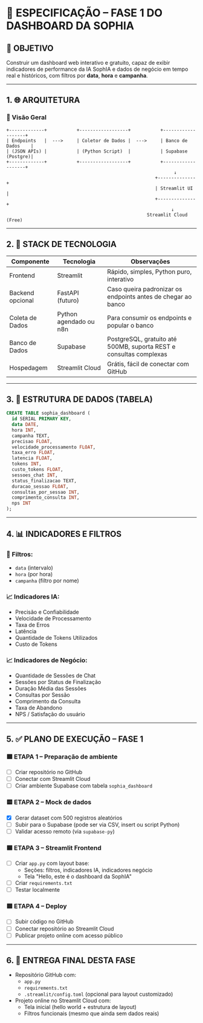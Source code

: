 # 📘 ESPECIFICAÇÃO – FASE 1 DO DASHBOARD DA SOPHIA

## 🎯 OBJETIVO
Construir um dashboard web interativo e gratuito, capaz de exibir indicadores de performance da IA SophIA e dados de negócio em tempo real e históricos, com filtros por **data**, **hora** e **campanha**.

---

## 1. 🌐 ARQUITETURA

### 🔸 Visão Geral

```
+-------------+           +------------------+           +-------------------+
| Endpoints   |  --->     | Coletor de Dados |  --->     | Banco de Dados    |
| (JSON APIs) |           | (Python Script)  |           | Supabase (Postgre)|
+-------------+           +------------------+           +-------------------+
                                                              ↓
                                                       +--------------+
                                                       | Streamlit UI |
                                                       +--------------+
                                                             ↓
                                                    Streamlit Cloud (Free)
```

---

## 2. 🧰 STACK DE TECNOLOGIA

| Componente     | Tecnologia          | Observações                                                                 |
|----------------|---------------------|------------------------------------------------------------------------------|
| Frontend       | Streamlit           | Rápido, simples, Python puro, interativo                                     |
| Backend opcional | FastAPI (futuro)   | Caso queira padronizar os endpoints antes de chegar ao banco                |
| Coleta de Dados| Python agendado ou n8n | Para consumir os endpoints e popular o banco                                |
| Banco de Dados | Supabase            | PostgreSQL, gratuito até 500MB, suporta REST e consultas complexas          |
| Hospedagem     | Streamlit Cloud     | Grátis, fácil de conectar com GitHub                                        |

---

## 3. 📁 ESTRUTURA DE DADOS (TABELA)

```sql
CREATE TABLE sophia_dashboard (
  id SERIAL PRIMARY KEY,
  data DATE,
  hora INT,
  campanha TEXT,
  precisao FLOAT,
  velocidade_processamento FLOAT,
  taxa_erro FLOAT,
  latencia FLOAT,
  tokens INT,
  custo_tokens FLOAT,
  sessoes_chat INT,
  status_finalizacao TEXT,
  duracao_sessao FLOAT,
  consultas_por_sessao INT,
  comprimento_consulta INT,
  nps INT
);
```

---

## 4. 📊 INDICADORES E FILTROS

### 🧩 Filtros:
- `data` (intervalo)
- `hora` (por hora)
- `campanha` (filtro por nome)

### 📈 Indicadores IA:
- Precisão e Confiabilidade
- Velocidade de Processamento
- Taxa de Erros
- Latência
- Quantidade de Tokens Utilizados
- Custo de Tokens

### 📈 Indicadores de Negócio:
- Quantidade de Sessões de Chat
- Sessões por Status de Finalização
- Duração Média das Sessões
- Consultas por Sessão
- Comprimento da Consulta
- Taxa de Abandono
- NPS / Satisfação do usuário

---

## 5. ✅ PLANO DE EXECUÇÃO – FASE 1

### 🟩 ETAPA 1 – Preparação de ambiente
- [ ] Criar repositório no GitHub
- [ ] Conectar com Streamlit Cloud
- [ ] Criar ambiente Supabase com tabela `sophia_dashboard`

### 🟨 ETAPA 2 – Mock de dados
- [x] Gerar dataset com 500 registros aleatórios
- [ ] Subir para o Supabase (pode ser via CSV, insert ou script Python)
- [ ] Validar acesso remoto (via `supabase-py`)

### 🟦 ETAPA 3 – Streamlit Frontend
- [ ] Criar `app.py` com layout base:
  - Seções: filtros, indicadores IA, indicadores negócio
  - Tela "Hello, este é o dashboard da SophIA"
- [ ] Criar `requirements.txt`
- [ ] Testar localmente

### 🟥 ETAPA 4 – Deploy
- [ ] Subir código no GitHub
- [ ] Conectar repositório ao Streamlit Cloud
- [ ] Publicar projeto online com acesso público

---

## 6. 📎 ENTREGA FINAL DESTA FASE

- Repositório GitHub com:
  - `app.py`
  - `requirements.txt`
  - `.streamlit/config.toml` (opcional para layout customizado)
- Projeto online no Streamlit Cloud com:
  - Tela inicial (hello world + estrutura de layout)
  - Filtros funcionais (mesmo que ainda sem dados reais)